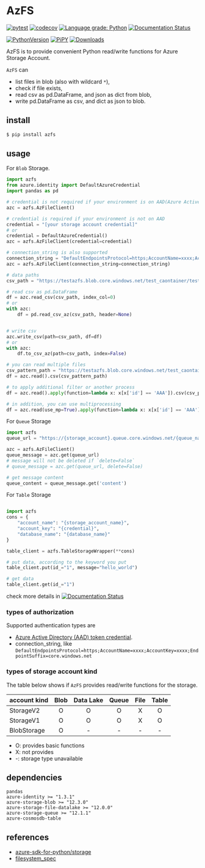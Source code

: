 # AzFS

[![pytest](https://github.com/gsy0911/azfs/workflows/pytest/badge.svg)](https://github.com/gsy0911/azfs/actions?query=workflow%3Apytest)
[![codecov](https://codecov.io/gh/gsy0911/azfs/branch/master/graph/badge.svg)](https://codecov.io/gh/gsy0911/azfs)
[![Language grade: Python](https://img.shields.io/lgtm/grade/python/g/gsy0911/azfs.svg?logo=lgtm&logoWidth=18)](https://lgtm.com/projects/g/gsy0911/azfs/context:python)
[![Documentation Status](https://readthedocs.org/projects/azfs/badge/?version=latest)](https://azfs.readthedocs.io/en/latest/?badge=latest)


[![PythonVersion](https://img.shields.io/badge/python-3.6|3.7|3.8-blue.svg)](https://www.python.org/downloads/release/python-377/)
[![PiPY](https://img.shields.io/pypi/v/azfs.svg)](https://pypi.org/project/azfs/)
[![Downloads](https://pepy.tech/badge/azfs)](https://pepy.tech/project/azfs) 

AzFS is to provide convenient Python read/write functions for Azure Storage Account.

`AzFS` can

* list files in blob (also with wildcard `*`),
* check if file exists,
* read csv as pd.DataFrame, and json as dict from blob,
* write pd.DataFrame as csv, and dict as json to blob.

## install

```bash
$ pip install azfs
```

## usage

For `Blob` Storage.


```python
import azfs
from azure.identity import DefaultAzureCredential
import pandas as pd

# credential is not required if your environment is on AAD(Azure Active Directory)
azc = azfs.AzFileClient()

# credential is required if your environment is not on AAD
credential = "[your storage account credential]"
# or
credential = DefaultAzureCredential()
azc = azfs.AzFileClient(credential=credential)

# connection_string is also supported
connection_string = "DefaultEndpointsProtocol=https;AccountName=xxxx;AccountKey=xxxx;EndpointSuffix=core.windows.net"
azc = azfs.AzFileClient(connection_string=connection_string)

# data paths
csv_path = "https://testazfs.blob.core.windows.net/test_caontainer/test_file.csv"

# read csv as pd.DataFrame
df = azc.read_csv(csv_path, index_col=0)
# or
with azc:
    df = pd.read_csv_az(csv_path, header=None)


# write csv
azc.write_csv(path=csv_path, df=df)
# or
with azc:
    df.to_csv_az(path=csv_path, index=False)

# you can read multiple files
csv_pattern_path = "https://testazfs.blob.core.windows.net/test_caontainer/*.csv" 
df = azc.read().csv(csv_pattern_path)

# to apply additional filter or another process
df = azc.read().apply(function=lambda x: x[x['id'] == 'AAA']).csv(csv_pattern_path)

# in addition, you can use multiprocessing
df = azc.read(use_mp=True).apply(function=lambda x: x[x['id'] == 'AAA']).csv(csv_pattern_path)
```

For `Queue` Storage

```python
import azfs
queue_url = "https://{storage_account}.queue.core.windows.net/{queue_name}"

azc = azfs.AzFileClient()
queue_message = azc.get(queue_url)
# message will not be deleted if `delete=False`
# queue_message = azc.get(queue_url, delete=False)

# get message content
queue_content = queue_message.get('content')

```

For `Table` Storage

```python

import azfs
cons = {
    "account_name": "{storage_account_name}",
    "account_key": "{credential}",
    "database_name": "{database_name}"
}

table_client = azfs.TableStorageWrapper(**cons)

# put data, according to the keyword you put
table_client.put(id_="1", message="hello_world")

# get data
table_client.get(id_="1")

```

check more details in  [![Documentation Status](https://readthedocs.org/projects/azfs/badge/?version=latest)](https://azfs.readthedocs.io/en/latest/?badge=latest)

### types of authorization

Supported authentication types are
* [Azure Active Directory (AAD) token credential](https://docs.microsoft.com/azure/storage/common/storage-auth-aad).
* connection_string, like `DefaultEndpointsProtocol=https;AccountName=xxxx;AccountKey=xxxx;EndpointSuffix=core.windows.net` 

### types of storage account kind

The table below shows if `AzFS` provides read/write functions for the storage. 


| account kind | Blob | Data Lake | Queue | File | Table |
|:--|:--:|:--:|:--:|:--:|:--:|
| StorageV2 | O | O | O | X | O |
| StorageV1 | O | O | O | X | O |
| BlobStorage | O | - | - | - | - |

* O: provides basic functions
* X: not provides
* -: storage type unavailable

## dependencies

```
pandas
azure-identity >= "1.3.1"
azure-storage-blob >= "12.3.0"
azure-storage-file-datalake >= "12.0.0"
azure-storage-queue >= "12.1.1"
azure-cosmosdb-table
```


## references

* [azure-sdk-for-python/storage](https://github.com/Azure/azure-sdk-for-python/tree/master/sdk/storage)
* [filesystem_spec](https://github.com/intake/filesystem_spec)